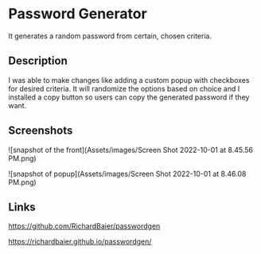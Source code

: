 # Password Generator
It generates a random password from certain, chosen criteria.

## Description
I was able to make changes like adding a custom popup with checkboxes for desired criteria.  It will randomize the options based on choice and I installed a copy button so users can copy the generated password if they want.

## Screenshots
![snapshot of the front](Assets/images/Screen Shot 2022-10-01 at 8.45.56 PM.png)

![snapshot of popup](Assets/images/Screen Shot 2022-10-01 at 8.46.08 PM.png)

## Links
https://github.com/RichardBaier/passwordgen

https://richardbaier.github.io/passwordgen/
